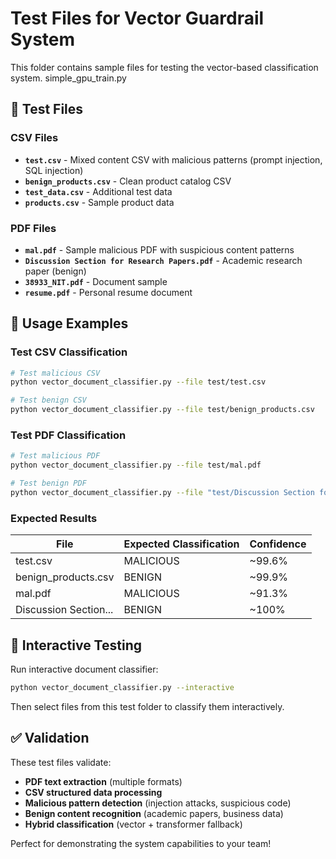 # Test Files for Vector Guardrail System

This folder contains sample files for testing the vector-based classification system.
simple_gpu_train.py


## 📁 Test Files

### CSV Files
- **`test.csv`** - Mixed content CSV with malicious patterns (prompt injection, SQL injection)
- **`benign_products.csv`** - Clean product catalog CSV
- **`test_data.csv`** - Additional test data
- **`products.csv`** - Sample product data

### PDF Files  
- **`mal.pdf`** - Sample malicious PDF with suspicious content patterns
- **`Discussion Section for Research Papers.pdf`** - Academic research paper (benign)
- **`38933_NIT.pdf`** - Document sample
- **`resume.pdf`** - Personal resume document

## 🧪 Usage Examples

### Test CSV Classification
```bash
# Test malicious CSV
python vector_document_classifier.py --file test/test.csv

# Test benign CSV  
python vector_document_classifier.py --file test/benign_products.csv
```

### Test PDF Classification
```bash
# Test malicious PDF
python vector_document_classifier.py --file test/mal.pdf

# Test benign PDF
python vector_document_classifier.py --file "test/Discussion Section for Research Papers.pdf"
```

### Expected Results

| File | Expected Classification | Confidence |
|------|------------------------|------------|
| test.csv | MALICIOUS | ~99.6% |
| benign_products.csv | BENIGN | ~99.9% |
| mal.pdf | MALICIOUS | ~91.3% |
| Discussion Section... | BENIGN | ~100% |

## 🔧 Interactive Testing

Run interactive document classifier:
```bash
python vector_document_classifier.py --interactive
```

Then select files from this test folder to classify them interactively.

## ✅ Validation

These test files validate:
- **PDF text extraction** (multiple formats)
- **CSV structured data processing**
- **Malicious pattern detection** (injection attacks, suspicious code)
- **Benign content recognition** (academic papers, business data)
- **Hybrid classification** (vector + transformer fallback)

Perfect for demonstrating the system capabilities to your team!
